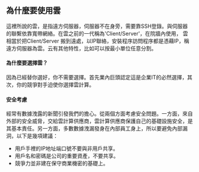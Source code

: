 ## 為什麼要使用雲

這裡所說的雲，是指遠方伺服器，伺服器不在身旁，需要靠SSH登錄。與伺服器的聯繫依靠寬帶網絡。在雲之前的一代稱為'Client/Server'，在院牆內使用， 雲相當於把Client/Server 搬到遠處，以IP聯絡，安裝程序訪問程序都是憑藉IP，稱遠方伺服器為雲。云有其他特性，比如可以按最小單位任意分割。

#### 為什麼要選擇雲？

因為已經替你選好，你不需要選擇。首先業內巨頭認定這是企業IT的必然選擇，其次，你的競爭對手迫使你選擇雲計算。

#### 安全考慮

經常有數據洩露的新聞引發我們的擔心。從兩個方面考慮安全問題。一方面，來自外部的安全威脅，交給雲計算供應商，雲計算供應商保護自己的基礎設施安全，是其基本責任。另一方面，多數數據洩漏發身在內部員工身上，所以要避免內部漏洞，以下是幾項建議：

- 用戶手裡的IP地址端口號不要與非用戶共享。
- 用戶名和密碼是公司的重要資產，不要共享。
- 競爭力並非建在保守商業機密的基礎上。
